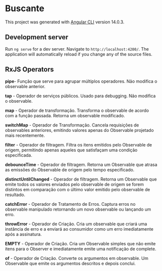 # Buscante

This project was generated with [Angular CLI](https://github.com/angular/angular-cli) version 14.0.3.

## Development server

Run `ng serve` for a dev server. Navigate to `http://localhost:4200/`. The application will automatically reload if you change any of the source files.


## RxJS Operators

**pipe**- Função que serve para agrupar múltiplos operadores. Não modifica o observable anterior.

**tap** - Operador de serviços públicos. Usado para debugging. Não modifica o observable.

**map** - Operador de transformação. Transforma o observable de acordo com a função passada. Retorna um observable modificado.

**switchMap** - Operador de Transformação. Cancela requisições de observables anteriores, emitindo valores apenas do Observable projetado mais recentemente.

**filter** - Operador de filtragem. Filtra os itens emitidos pelo Observable de origem, permitindo apenas aqueles que satisfaçam uma condição especificada.

**debounceTime** - Operador de filtragem. Retorna um Observable que atrasa as emissões do Observable de origem pelo tempo especificado.

**distinctUntilChanged** - Operador de filtragem. Retorna um Observable que emite todos os valores enviados pelo observable de origem se forem distintos em comparação com o último valor emitido pelo observable de resultado.

**catchError** - Operador de Tratamento de Erros. Captura erros no observable manipulado retornando um novo observable ou lançando um erro.

**throwError** - Operador de Criação. Cria um observable que criará uma instância de erro e a enviará ao consumidor como um erro imediatamente após a assinatura.

**EMPTY** - Operador de Criação. Cria um Observable simples que não emite itens para o Observer e imediatamente emite uma notificação de complete.

**of** - Operador de Criação. Converte os argumentos em observable. Um Observable que emite os argumentos descritos e depois conclui.



